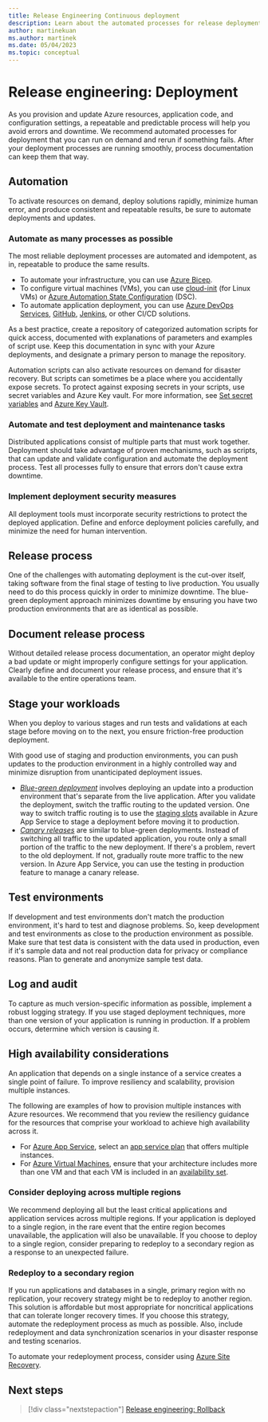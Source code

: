 ```yaml
---
title: Release Engineering Continuous deployment
description: Learn about the automated processes for release deployment that you can run on demand and rerun if something fails.
author: martinekuan
ms.author: martinek
ms.date: 05/04/2023
ms.topic: conceptual
---
```


# Release engineering: Deployment

As you provision and update Azure resources, application code, and configuration settings, a repeatable and predictable process will help you avoid errors and downtime. We recommend automated processes for deployment that you can run on demand and rerun if something fails. After your deployment processes are running smoothly, process documentation can keep them that way.

## Automation

To activate resources on demand, deploy solutions rapidly, minimize human error, and produce consistent and repeatable results, be sure to automate deployments and updates.

### Automate as many processes as possible

The most reliable deployment processes are automated and idempotent, as in, repeatable to produce the same results.

- To automate your infrastructure, you can use [Azure Bicep](/azure/azure-resource-manager/bicep/learn-bicep).
- To configure virtual machines (VMs), you can use [cloud-init](/azure/virtual-machines/windows/infrastructure-automation#cloud-init) (for Linux VMs) or [Azure Automation State Configuration](/azure/automation/automation-dsc-overview) (DSC).
- To automate application deployment, you can use [Azure DevOps Services](/azure/virtual-machines/windows/infrastructure-automation#azure-devops-services), [GitHub](/azure/app-service/deploy-github-actions?tabs=applevel), [Jenkins](/azure/virtual-machines/windows/infrastructure-automation#jenkins), or other CI/CD solutions.

As a best practice, create a repository of categorized automation scripts for quick access, documented with explanations of parameters and examples of script use. Keep this documentation in sync with your Azure deployments, and designate a primary person to manage the repository.

Automation scripts can also activate resources on demand for disaster recovery. But scripts can sometimes be a place where you accidentally expose secrets. To protect against exposing secrets in your scripts, use secret variables and Azure Key vault. For more information, see [Set secret variables](/azure/devops/pipelines/process/set-secret-variables) and [Azure Key Vault](/azure/key-vault/general/overview).

### Automate and test deployment and maintenance tasks

Distributed applications consist of multiple parts that must work together. Deployment should take advantage of proven mechanisms, such as scripts, that can update and validate configuration and automate the deployment process. Test all processes fully to ensure that errors don't cause extra downtime.

### Implement deployment security measures

All deployment tools must incorporate security restrictions to protect the deployed application. Define and enforce deployment policies carefully, and minimize the need for human intervention.

## Release process

One of the challenges with automating deployment is the cut-over itself, taking software from the final stage of testing to live production. You usually need to do this process quickly in order to minimize downtime. The blue-green deployment approach minimizes downtime by ensuring you have two production environments that are as identical as possible.

## Document release process

Without detailed release process documentation, an operator might deploy a bad update or might improperly configure settings for your application. Clearly define and document your release process, and ensure that it's available to the entire operations team.

## Stage your workloads

When you deploy to various stages and run tests and validations at each stage before moving on to the next, you ensure friction-free production deployment.

With good use of staging and production environments, you can push updates to the production environment in a highly controlled way and minimize disruption from unanticipated deployment issues.

- [*Blue-green deployment*](https://martinfowler.com/bliki/BlueGreenDeployment.html) involves deploying an update into a production environment that's separate from the live application. After you validate the deployment, switch the traffic routing to the updated version. One way to switch traffic routing is to use the [staging slots](/azure/app-service/web-sites-staged-publishing) available in Azure App Service to stage a deployment before moving it to production.
- [*Canary releases*](https://martinfowler.com/bliki/CanaryRelease.html) are similar to blue-green deployments. Instead of switching all traffic to the updated application, you route only a small portion of the traffic to the new deployment. If there's a problem, revert to the old deployment. If not, gradually route more traffic to the new version. In Azure App Service, you can use the testing in production feature to manage a canary release.

## Test environments

If development and test environments don't match the production environment, it's hard to test and diagnose problems. So, keep development and test environments as close to the production environment as possible. Make sure that test data is consistent with the data used in production, even if it's sample data and not real production data for privacy or compliance reasons. Plan to generate and anonymize sample test data.

## Log and audit

To capture as much version-specific information as possible, implement a robust logging strategy. If you use staged deployment techniques, more than one version of your application is running in production. If a problem occurs, determine which version is causing it.

## High availability considerations

An application that depends on a single instance of a service creates a single point of failure. To improve resiliency and scalability, provision multiple instances.

The following are examples of how to provision multiple instances with Azure resources. We recommend that you review the resiliency guidance for the resources that comprise your workload to achieve high availability across it.

- For [Azure App Service](/azure/app-service/app-service-value-prop-what-is/), select an [app service plan](/azure/app-service/azure-web-sites-web-hosting-plans-in-depth-overview/) that offers multiple instances.
- For [Azure Virtual Machines](/azure/virtual-machines/windows/), ensure that your architecture includes more than one VM and that each VM is included in an [availability set](/azure/virtual-machines/windows/manage-availability).

### Consider deploying across multiple regions

We recommend deploying all but the least critical applications and application services across multiple regions. If your application is deployed to a single region, in the rare event that the entire region becomes unavailable, the application will also be unavailable. If you choose to deploy to a single region, consider preparing to redeploy to a secondary region as a response to an unexpected failure.

### Redeploy to a secondary region

If you run applications and databases in a single, primary region with no replication, your recovery strategy might be to redeploy to another region. This solution is affordable but most appropriate for noncritical applications that can tolerate longer recovery times. If you choose this strategy, automate the redeployment process as much as possible. Also, include redeployment and data synchronization scenarios in your disaster response and testing scenarios.

To automate your redeployment process, consider using [Azure Site Recovery](/azure/site-recovery/).

## Next steps

> [!div class="nextstepaction"]
> [Release engineering: Rollback ](./release-engineering-rollback.md)
